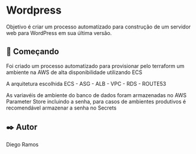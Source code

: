 # Wordpress

Objetivo é criar um processo automatizado para construção de um servidor web para WordPress em sua última versão.

## 🚀 Começando

Foi criado um processo automatizado para provisionar pelo terraform um ambiente na AWS de alta disponibilidade utilizando ECS

A arquitetura escolhida ECS - ASG - ALB - VPC - RDS - ROUTE53

As variavéis de ambiente do banco de dados foram armazenadas no AWS Parameter Store incluindo a senha, para casos de ambientes produtivos é recomendável armazenar a senha no Secrets
## ✒️ Autor

Diego Ramos
